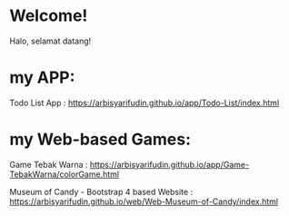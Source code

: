 # Welcome!

Halo, selamat datang!

# my APP:
Todo List App :
https://arbisyarifudin.github.io/app/Todo-List/index.html

# my Web-based Games:
Game Tebak Warna :
https://arbisyarifudin.github.io/app/Game-TebakWarna/colorGame.html

Museum of Candy - Bootstrap 4 based Website :
https://arbisyarifudin.github.io/web/Web-Museum-of-Candy/index.html

